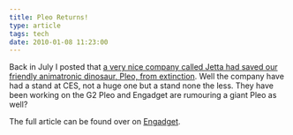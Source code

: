 ```yaml
---
title: Pleo Returns!
type: article
tags: tech
date: 2010-01-08 11:23:00
---
```


Back in July I posted that [a very nice company called Jetta had saved our friendly animatronic dinosaur, Pleo, from extinction](/blog/2009/pleo-back-from-the-grave/). Well the company have had a stand at CES, not a huge one but a stand none the less. They have been working on the G2 Pleo and Engadget are rumouring a giant Pleo as well?

The full article can be found over on <a href="http://www.engadget.com/2010/01/08/pleo-returns-to-ces-with-big-promises-bigger-pleo/">Engadget</a>.
